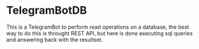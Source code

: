 # TelegramBotDB
This is a TelegramBot to perform read operations on a database, the best way to do this is throught REST API, but here is done executing sql queries and answering back with the resultset. 
